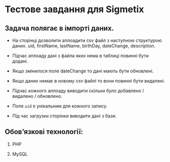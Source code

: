 # Тестове завдання для Sigmetix

## Задача полягає в імпорті даних. 

- На сторінці дозволити аплоадити csv файл з наступною структурою даних. uid, firstName, lastName, birthDay, dateChange, description.

- Підчас аплоаду дані з файла яких нема в таблиці повинні бути додані. 

- Якщо змінилося поле dateChange то дані мають бути обновлені. 

- Якщо даних немає в новому csv файлі то вони повинні бути видалені. 

- Підчас кожного аплоаду виводити скільки було добавлено / видалено / обновлено.

- Поле `uid` є унікальним для кожного запису. 


- Під час загрузки сторінки виводити дані з бази. 


## Обов’язкові технології:

1. PHP

3. MySQL
